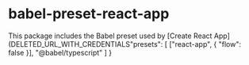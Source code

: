 # babel-preset-react-app

This package includes the Babel preset used by [Create React App](DELETED_URL_WITH_CREDENTIALS"presets": [
    ["react-app", {
        "flow": false
    }],
    "@babel/typescript"
  ]
}
```
